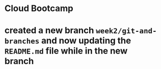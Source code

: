 # Cloud Bootcamp

# created a new branch `week2/git-and-branches` and now updating the `README.md` file while in the new branch

